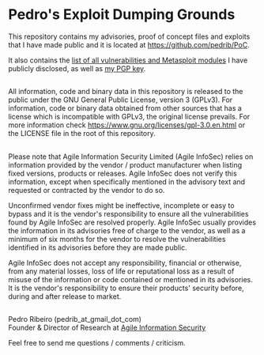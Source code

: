 Pedro's Exploit Dumping Grounds
===
  
This repository contains my advisories, proof of concept files and exploits that I have made public and it is located at https://github.com/pedrib/PoC.
  
It also contains the [list of all vulnerabilities and Metasploit modules](https://github.com/pedrib/PoC/blob/master/pedigree.csv) I have publicly disclosed, as well as [my PGP key](https://raw.githubusercontent.com/pedrib/PoC/master/pedrib-gmail-pgp.asc).
##
All information, code and binary data in this repository is released to the public under the GNU General Public License, version 3 (GPLv3).
For information, code or binary data obtained from other sources that has a license which is incompatible with GPLv3, the original license prevails. 
For more information check https://www.gnu.org/licenses/gpl-3.0.en.html or the LICENSE file in the root of this repository.  
##
Please note that Agile Information Security Limited (Agile InfoSec) relies on information provided by the vendor / product manufacturer when listing fixed versions, products or releases. Agile InfoSec does not verify this information, except when specifically mentioned in the advisory text and requested or contracted by the vendor to do so.   

Unconfirmed vendor fixes might be ineffective, incomplete or easy to bypass and it is the vendor's responsibility to ensure all the vulnerabilities found by Agile InfoSec are resolved properly. Agile InfoSec usually provides the information in its advisories free of charge to the vendor, as well as a minimum of six months for the vendor to resolve the vulnerabilities identified in its advisories before they are made public.

Agile InfoSec does not accept any responsibility, financial or otherwise, from any material losses, loss of life or reputational loss as a result of misuse of the information or code contained or mentioned in its advisories. It is the vendor's responsibility to ensure their products' security before, during and after release to market.
##
Pedro Ribeiro (pedrib_at_gmail_dot_com)  
Founder & Director of Research at [Agile Information Security](https://agileinfosec.co.uk/)
  
Feel free to send me questions / comments / criticism.
